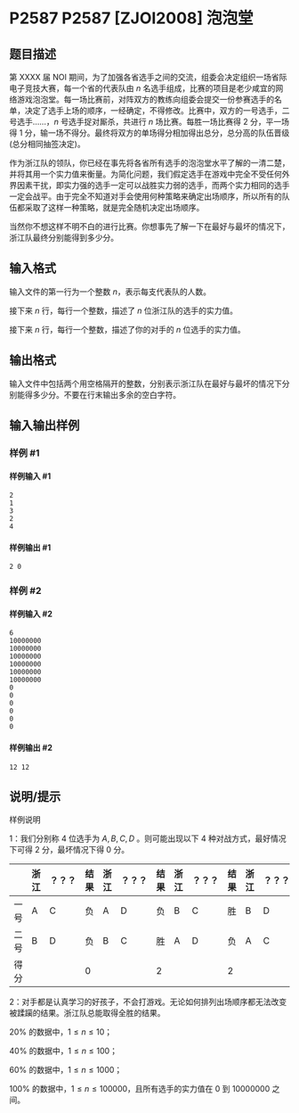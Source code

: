 # P2587 P2587 [ZJOI2008] 泡泡堂

## 题目描述

第 XXXX 届 NOI 期间，为了加强各省选手之间的交流，组委会决定组织一场省际电子竞技大赛，每一个省的代表队由 $n$ 名选手组成，比赛的项目是老少咸宜的网络游戏泡泡堂。每一场比赛前，对阵双方的教练向组委会提交一份参赛选手的名单，决定了选手上场的顺序，一经确定，不得修改。比赛中，双方的一号选手，二号选手……，$n$ 号选手捉对厮杀，共进行 $n$ 场比赛。每胜一场比赛得 $2$ 分，平一场得 $1$ 分，输一场不得分。最终将双方的单场得分相加得出总分，总分高的队伍晋级(总分相同抽签决定)。

作为浙江队的领队，你已经在事先将各省所有选手的泡泡堂水平了解的一清二楚，并将其用一个实力值来衡量。为简化问题，我们假定选手在游戏中完全不受任何外界因素干扰，即实力强的选手一定可以战胜实力弱的选手，而两个实力相同的选手一定会战平。由于完全不知道对手会使用何种策略来确定出场顺序，所以所有的队伍都采取了这样一种策略，就是完全随机决定出场顺序。

当然你不想这样不明不白的进行比赛。你想事先了解一下在最好与最坏的情况下，浙江队最终分别能得到多少分。


## 输入格式

输入文件的第一行为一个整数 $n$，表示每支代表队的人数。

接下来 $n$ 行，每行一个整数，描述了 $n$ 位浙江队的选手的实力值。

接下来 $n$ 行，每行一个整数，描述了你的对手的 $n$ 位选手的实力值。




## 输出格式

输入文件中包括两个用空格隔开的整数，分别表示浙江队在最好与最坏的情况下分别能得多少分。不要在行末输出多余的空白字符。


## 输入输出样例

### 样例 #1

#### 样例输入 #1

```
2
1
3
2
4
```

#### 样例输出 #1

```
2 0
```

### 样例 #2

#### 样例输入 #2

```
6
10000000
10000000
10000000
10000000
10000000
10000000
0
0
0
0
0
0
```

#### 样例输出 #2

```
12 12
```

## 说明/提示

样例说明

1：我们分别称 $4$ 位选手为 $A,B,C,D$ 。则可能出现以下 $4$ 种对战方式，最好情况下可得 $2$ 分，最坏情况下得 $0$ 分。

| | 浙江 | ？？？ | 结果 | 浙江 | ？？？ | 结果 |  浙江 | ？？？ | 结果 | 浙江 | ？？？ | 结果 |
| :----------- | :----------- | :----------- | :----------- | :----------- | :----------- | :----------- | :----------- | :----------- | :----------- | :----------- | :----------- | :----------- |
| 一号 | A | C | 负 | A | D | 负 | B | C | 胜 | B | D | 负 |
| 二号 | B | D | 负 | B | C | 胜 | A | D | 负 | A | C | 负 |
| 得分 |  |  | 0 |  |  | 2 |  |  | 2 |  |  | 0 |


2：对手都是认真学习的好孩子，不会打游戏。无论如何排列出场顺序都无法改变被蹂躏的结果。浙江队总能取得全胜的结果。

$20\%$ 的数据中，$1\leq n\leq 10$；

$40\%$ 的数据中，$1\leq n\leq 100$；

$60\%$ 的数据中，$1\leq n\leq 1000$；

$100\%$ 的数据中，$1\leq n\leq 100000$，且所有选手的实力值在 $0$ 到 $10000000$ 之间。

